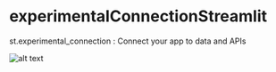 # experimentalConnectionStreamlit

st.experimental_connection : Connect your app to data and APIs

![alt text]([http://url/to/img.png](https://github.com/AhmetEnesYalcinkaya/cloud-connection-streamlit/blob/main/images/diagram.png?raw=true)https://github.com/AhmetEnesYalcinkaya/cloud-connection-streamlit/blob/main/images/diagram.png?raw=true)
